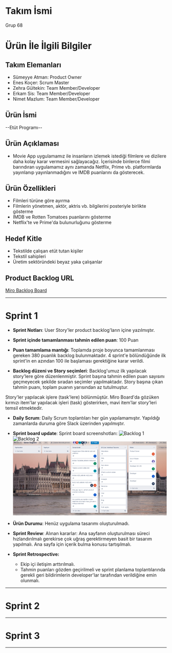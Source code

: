 # **Takım İsmi**

Grup 68

# Ürün İle İlgili Bilgiler

## Takım Elemanları

- Sümeyye Atman: Product Owner
- Enes Koçer: Scrum Master
- Zehra Gültekin: Team Member/Developer
- Erkam Sis: Team Member/Developer
- Nimet Mazlum: Team Member/Developer

## Ürün İsmi

--Etüt Programı--

## Ürün Açıklaması

- Movie App uygulamamız ile insanların izlemek istediği filmlere ve dizilere daha kolay karar vermesini sağlayacağız. İçerisinde binlerce filmi barındıran uygulamamız aynı zamanda Netflix, Prime vb. platformlarda yayınlanıp yayınlanmadığını ve IMDB puanlarını da gösterecek.

## Ürün Özellikleri

- Filmleri türüne göre ayırma
- Filmlerin yönetmen, aktör, aktris vb. bilgilerini posteriyle birlikte gösterme
- IMDB ve Rotten Tomatoes puanlarını gösterme
- Netflix'te ve Prime'da bulunurluğunu gösterme

## Hedef Kitle

- Tekstilde çalışan etüt tutan kişiler
- Tekstil sahipleri
- Üretim sektöründeki beyaz yaka çalışanlar

## Product Backlog URL

[Miro Backlog Board](https://miro.com/app/board/uXjVO28enq8=/)

---

# Sprint 1

- **Sprint Notları**: User Story'ler product backlog'ların içine yazılmıştır. 

- **Sprint içinde tamamlanması tahmin edilen puan**: 100 Puan

- **Puan tamamlama mantığı**: Toplamda proje boyunca tamamlanması gereken 380 puanlık backlog bulunmaktadır. 4 sprint'e bölündüğünde ilk sprint'in en azından 100 ile başlaması gerektiğine karar verildi.

- **Backlog düzeni ve Story seçimleri**: Backlog'umuz ilk yapılacak story'lere göre düzenlenmiştir. Sprint başına tahmin edilen puan sayısını geçmeyecek şekilde sıradan seçimler yapılmaktadır. Story başına çıkan tahmin puanı, toplam puanın yarısından az tutulmuştur. 

Story'ler yapılacak işlere (task'lere) bölünmüştür. Miro Board'da gözüken kırmızı item'lar yapılacak işleri (task) gösterirken, mavi item'lar story'leri temsil etmektedir.

- **Daily Scrum**: Daily Scrum toplantıları her gün yapılamamıştır. Yapıldığı zamanlarda duruma göre Slack üzerinden yapılmıştır.

- **Sprint board update**: Sprint board screenshotları: 
![Backlog 1](https://raw.githubusercontent.com/OyunveUygulamaAkademisi/BootcampScrumTemplate/main/ProjectManagement/Sprint1Documents/backlog1.png) 
![Backlog 2](https://raw.githubusercontent.com/OyunveUygulamaAkademisi/BootcampScrumTemplate/main/ProjectManagement/Sprint1Documents/backlog2.png) 
![Backlog 3](https://raw.githubusercontent.com/OyunveUygulamaAkademisi/BootcampScrumTemplate/main/ProjectManagement/Sprint1Documents/backlog3.png)

- **Ürün Durumu**: Henüz uygulama tasarımı oluşturulmadı.

- **Sprint Review**: 
Alınan kararlar: Ana sayfanın oluşturulması süreci hızlandırılmalı gerekirse çok uğraş gerektirmeyen basit bir tasarım yapılmalı. Ana sayfa için içerik bulma konusu tartışılmalı.

- **Sprint Retrospective:**
  - Ekip içi iletişim arttırılmalı. 
  - Tahmin puanları gözden geçirilmeli ve sprint planlama toplantılarında gerekli geri bildirimlerin developer'lar tarafından verildiğine emin olunmalı.

---

# Sprint 2


---

# Sprint 3

---
